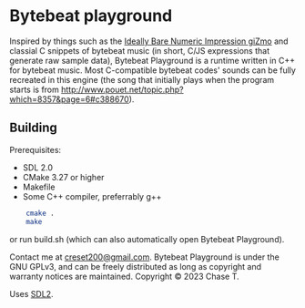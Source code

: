 # Bytebeat playground
Inspired by things such as the [Ideally Bare Numeric Impression giZmo](http://viznut.fi/ibniz/) and classial C snippets of bytebeat music (in short, C/JS expressions that generate raw sample data), Bytebeat Playground is a runtime written in C++ for bytebeat music. Most C-compatible bytebeat codes' sounds can be fully recreated in this engine (the song that initially plays when the program starts is from http://www.pouet.net/topic.php?which=8357&page=6#c388670).

## Building
Prerequisites:
* SDL 2.0
* CMake 3.27 or higher
* Makefile
* Some C++ compiler, preferrably g++
```sh
    cmake .
    make
```
or run build.sh (which can also automatically open Bytebeat Playground).

Contact me at <creset200@gmail.com>. Bytebeat Playground is under the GNU GPLv3, and can be freely distributed as long as copyright and warranty notices are maintained. Copyright © 2023 Chase T.

Uses [SDL2](https://www.libsdl.org/).
